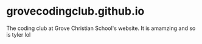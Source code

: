 # grovecodingclub.github.io
The coding club at Grove Christian School's website. It is amamzing
and so is tyler lol
